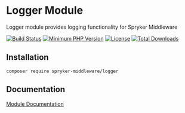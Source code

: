 # Logger Module
Logger module provides logging functionality for Spryker Middleware

[![Build Status](https://travis-ci.org/spryker-middleware/logger.svg?branch=master)](https://travis-ci.org/spryker-middleware/logger)
[![Minimum PHP Version](http://img.shields.io/badge/php-%3E%3D%207.1-8892BF.svg)](https://php.net/)
[![License](https://poser.pugx.org/spryker-middleware/logger/license.svg)](https://packagist.org/packages/spryker-middleware/logger)
[![Total Downloads](https://poser.pugx.org/spryker-middleware/logger/d/total.svg)](https://packagist.org/packages/spryker-middleware/logger)


## Installation

```
composer require spryker-middleware/logger
```

## Documentation
[Module Documentation](https://academy.spryker.com/developing_with_spryker/spryker_middleware.html)
